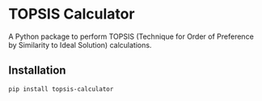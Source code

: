 # TOPSIS Calculator

A Python package to perform TOPSIS (Technique for Order of Preference by Similarity to Ideal Solution) calculations.

## Installation

```bash
pip install topsis-calculator

